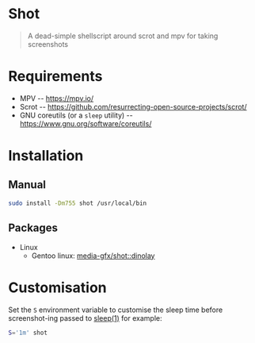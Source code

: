 # Shot

> A dead-simple shellscript around scrot and mpv for taking screenshots

# Requirements

- MPV -- https://mpv.io/
- Scrot -- https://github.com/resurrecting-open-source-projects/scrot/
- GNU coreutils (or a `sleep` utility) -- https://www.gnu.org/software/coreutils/

# Installation

## Manual

```bash
sudo install -Dm755 shot /usr/local/bin
```

## Packages

- Linux
  - Gentoo linux: [media-gfx/shot::dinolay](https://ari-web.xyz/gentooatom/media-gfx/shot)

# Customisation

Set the `S` environment variable to customise the sleep time before screenshot-ing passed
to [sleep(1)](https://www.man7.org/linux/man-pages/man1/sleep.1.html) for example:

```bash
S='1m' shot
```

